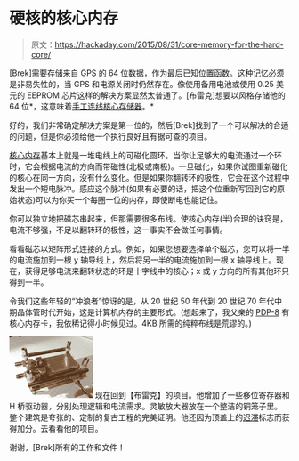 # 硬核的核心内存

> 原文：<https://hackaday.com/2015/08/31/core-memory-for-the-hard-core/>

[Brek]需要存储来自 GPS 的 64 位数据，作为最后已知位置函数。这种记忆必须是非易失性的，当 GPS 和电源关闭时仍然存在。像使用备用电池或使用 0.25 美元的 EEPROM 芯片这样的解决方案显然太普通了。[布雷克]想要以风格存储他的 64 位*，这意味着[手工连线核心存储器](https://hackaday.io/project/6824-core-memory-64-bit)。*

好的，我们非常确定解决方案是第一位的，然后[Brek]找到了一个可以解决的合适的问题，但是你必须给他一个执行良好且有据可查的项目。

[核心内存](https://en.wikipedia.org/wiki/Magnetic-core_memory)基本上就是一堆电线上的可磁化圆环。当你让足够大的电流通过一个环时，它会根据电流的方向而带磁性(北极或南极)。一旦磁化，如果你试图重新磁化的核心在同一方向，没有什么变化。但是如果你翻转环的极性，它会在这个过程中发出一个短电脉冲。感应这个脉冲(如果有必要的话，把这个位重新写回到它的原始状态)可以为你买一个每圈一位的内存，即使断电也能记住。

你可以独立地把磁芯串起来，但那需要很多布线。使核心内存(半)合理的诀窍是，电流不够强，不足以翻转环的极性，这一事实不会做任何事情。

看看磁芯以矩阵形式连接的方式。例如，如果您想要选择单个磁芯，您可以将一半的电流施加到一根 y 轴导线上，然后将另一半的电流施加到一根 x 轴导线上。现在，获得足够电流来翻转状态的环是十字线中的核心；x 或 y 方向的所有其他环只得到一半。

令我们这些年轻的“冲浪者”惊讶的是，从 20 世纪 50 年代到 20 世纪 70 年代中期晶体管时代开始，这是计算机内存的主要形式。(想起来了，我父亲的 [PDP-8](https://en.wikipedia.org/wiki/PDP-8) 有核心内存卡，我依稀记得小时候见过。4KB 所需的纯粹布线是荒谬的。)

[![7564961439448793132](img/50e246ca2db6178539df1cf007d7e985.png)](https://hackaday.com/wp-content/uploads/2015/08/7564961439448793132.png) 现在回到【布雷克】的项目。他增加了一些移位寄存器和 H 桥驱动器，分别处理逻辑和电流需求。灵敏放大器放在一个整洁的铜笼子里。整个建筑是夸张的、定制的复古工程的完美证明。他还因为顶盖上的[迟滞](https://en.wikipedia.org/wiki/Hysteresis)标志而获得加分。去看看他的项目。

谢谢，[Brek]所有的工作和文件！